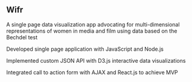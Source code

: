 <h2>Wifr </h2>

A single page data visualization app advocating for multi-dimensional 
representations of women in media and film using data based on the Bechdel test

Developed single page application with JavaScript and Node.js

Implemented custom JSON API with D3.js interactive data visualizations

Integrated call to action form with AJAX and React.js to achieve MVP 
